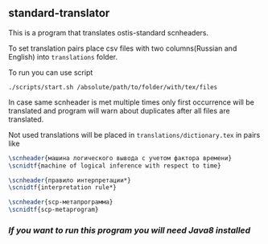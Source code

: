 ## standard-translator

This is a program that translates ostis-standard scnheaders.

To set translation pairs place csv files with two columns(Russian and English) into `translations` folder.

To run you can use script
```shell
./scripts/start.sh /absolute/path/to/folder/with/tex/files
```

In case same scnheader is met multiple times only first occurrence will be translated and program will warn about duplicates after all files are translated.

Not used translations will be placed in `translations/dictionary.tex` in pairs like

```tex
\scnheader{машина логического вывода с учетом фактора времени}
\scnidtf{machine of logical inference with respect to time}

\scnheader{правило интерпретации*}
\scnidtf{interpretation rule*}

\scnheader{scp-метапрограмма}
\scnidtf{scp-metaprogram}
```

### **_If you want to run this program you will need Java8 installed_**